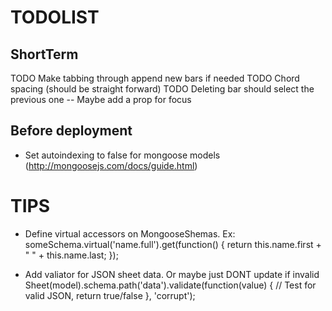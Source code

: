TODOLIST
========

ShortTerm
---------
TODO Make tabbing through append new bars if needed
TODO Chord spacing (should be straight forward)
TODO Deleting bar should select the previous one
  -- Maybe add a prop for focus

Before deployment
-----------------
- Set autoindexing to false for mongoose models (http://mongoosejs.com/docs/guide.html)

TIPS
====

- Define virtual accessors on MongooseShemas. Ex:
  someSchema.virtual('name.full').get(function() {
    return this.name.first + " " + this.name.last;
  });

- Add valiator for JSON sheet data. Or maybe just DONT update if invalid
  Sheet(model).schema.path('data').validate(function(value) {
    // Test for valid JSON, return true/false
  }, 'corrupt');

